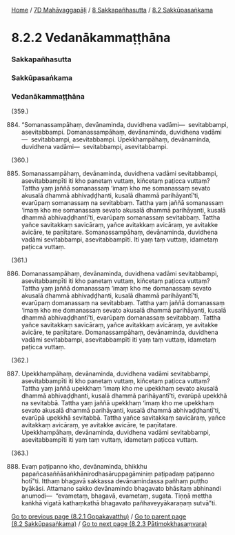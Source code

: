 
[Home](/) / [7D Mahāvaggapāḷi](/tipitaka/7D.md) / [8 Sakkapañhasutta](/tipitaka/7D/8.md) / [8.2 Sakkūpasaṅkama](/tipitaka/7D/8/8.2.md)

# 8.2.2 Vedanākammaṭṭhāna

### Sakkapañhasutta

### Sakkūpasaṅkama

### Vedanākammaṭṭhāna

(359.)

884. “Somanassampāhaṃ, devānaminda, duvidhena vadāmi—  sevitabbampi, asevitabbampi. Domanassampāhaṃ, devānaminda, duvidhena vadāmi—  sevitabbampi, asevitabbampi. Upekkhampāhaṃ, devānaminda, duvidhena vadāmi—  sevitabbampi, asevitabbampi.

(360.)

885. Somanassampāhaṃ, devānaminda, duvidhena vadāmi sevitabbampi, asevitabbampīti iti kho panetaṃ vuttaṃ, kiñcetaṃ paṭicca vuttaṃ? Tattha yaṃ jaññā somanassaṃ ‘imaṃ kho me somanassaṃ sevato akusalā dhammā abhivaḍḍhanti, kusalā dhammā parihāyantī’ti, evarūpaṃ somanassaṃ na sevitabbaṃ. Tattha yaṃ jaññā somanassaṃ ‘imaṃ kho me somanassaṃ sevato akusalā dhammā parihāyanti, kusalā dhammā abhivaḍḍhantī’ti, evarūpaṃ somanassaṃ sevitabbaṃ. Tattha yañce savitakkaṃ savicāraṃ, yañce avitakkaṃ avicāraṃ, ye avitakke avicāre, te paṇītatare. Somanassampāhaṃ, devānaminda, duvidhena vadāmi sevitabbampi, asevitabbampīti. Iti yaṃ taṃ vuttaṃ, idametaṃ paṭicca vuttaṃ.

(361.)

886. Domanassampāhaṃ, devānaminda, duvidhena vadāmi sevitabbampi, asevitabbampīti iti kho panetaṃ vuttaṃ, kiñcetaṃ paṭicca vuttaṃ? Tattha yaṃ jaññā domanassaṃ ‘imaṃ kho me domanassaṃ sevato akusalā dhammā abhivaḍḍhanti, kusalā dhammā parihāyantī’ti, evarūpaṃ domanassaṃ na sevitabbaṃ. Tattha yaṃ jaññā domanassaṃ ‘imaṃ kho me domanassaṃ sevato akusalā dhammā parihāyanti, kusalā dhammā abhivaḍḍhantī’ti, evarūpaṃ domanassaṃ sevitabbaṃ. Tattha yañce savitakkaṃ savicāraṃ, yañce avitakkaṃ avicāraṃ, ye avitakke avicāre, te paṇītatare. Domanassampāhaṃ, devānaminda, duvidhena vadāmi sevitabbampi, asevitabbampīti iti yaṃ taṃ vuttaṃ, idametaṃ paṭicca vuttaṃ.

(362.)

887. Upekkhampāhaṃ, devānaminda, duvidhena vadāmi sevitabbampi, asevitabbampīti iti kho panetaṃ vuttaṃ, kiñcetaṃ paṭicca vuttaṃ? Tattha yaṃ jaññā upekkhaṃ ‘imaṃ kho me upekkhaṃ sevato akusalā dhammā abhivaḍḍhanti, kusalā dhammā parihāyantī’ti, evarūpā upekkhā na sevitabbā. Tattha yaṃ jaññā upekkhaṃ ‘imaṃ kho me upekkhaṃ sevato akusalā dhammā parihāyanti, kusalā dhammā abhivaḍḍhantī’ti, evarūpā upekkhā sevitabbā. Tattha yañce savitakkaṃ savicāraṃ, yañce avitakkaṃ avicāraṃ, ye avitakke avicāre, te paṇītatare. Upekkhampāhaṃ, devānaminda, duvidhena vadāmi sevitabbampi, asevitabbampīti iti yaṃ taṃ vuttaṃ, idametaṃ paṭicca vuttaṃ.

(363.)

888. Evaṃ paṭipanno kho, devānaminda, bhikkhu papañcasaññāsaṅkhānirodhasāruppagāminiṃ paṭipadaṃ paṭipanno hotī”ti. Itthaṃ bhagavā sakkassa devānamindassa pañhaṃ puṭṭho byākāsi. Attamano sakko devānamindo bhagavato bhāsitaṃ abhinandi anumodi—  “evametaṃ, bhagavā, evametaṃ, sugata. Tiṇṇā mettha kaṅkhā vigatā kathaṃkathā bhagavato pañhaveyyākaraṇaṃ sutvā”ti.

[Go to previous page (8.2.1 Gopakavatthu)](/tipitaka/7D/8/8.2/8.2.1.md) / [Go to parent page (8.2 Sakkūpasaṅkama)](/tipitaka/7D/8/8.2.md) / [Go to next page (8.2.3 Pātimokkhasaṃvara)](/tipitaka/7D/8/8.2/8.2.3.md)


